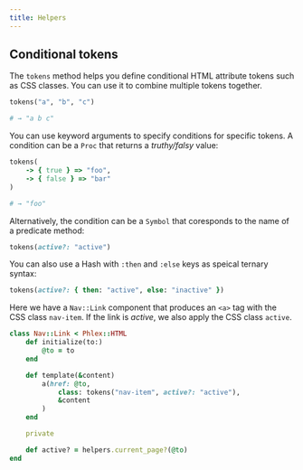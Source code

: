 ```yaml
---
title: Helpers
---
```


## Conditional tokens

The `tokens` method helps you define conditional HTML attribute tokens such as CSS classes. You can use it to combine multiple tokens together.

```ruby
tokens("a", "b", "c")

# → "a b c"
```

You can use keyword arguments to specify conditions for specific tokens. A condition can be a `Proc` that returns a *truthy/falsy* value:

```ruby
tokens(
	-> { true } => "foo",
	-> { false } => "bar"
)

# → "foo"
```

Alternatively, the condition can be a `Symbol` that coresponds to the name of a predicate method:

```ruby
tokens(active?: "active")
```

You can also use a Hash with `:then` and `:else` keys as speical ternary syntax:

```ruby
tokens(active?: { then: "active", else: "inactive" })
```

Here we have a `Nav::Link` component that produces an `<a>` tag with the CSS class `nav-item`. If the link is _active_, we also apply the CSS class `active`.

```ruby
class Nav::Link < Phlex::HTML
	def initialize(to:)
		@to = to
	end

	def template(&content)
		a(href: @to,
			class: tokens("nav-item", active?: "active"),
			&content
		)
	end

	private

	def active? = helpers.current_page?(@to)
end
```

